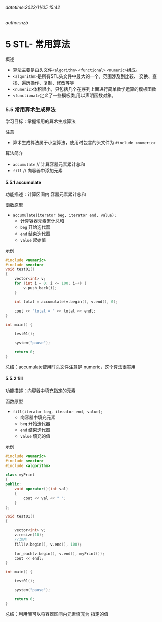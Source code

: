 ###### datetime:2022/11/05 15:42

###### author:nzb

# 5 STL- 常用算法

概述

* 算法主要是由头文件`<algorithm>` `<functional>` `<numeric>`组成。
* `<algorithm>`是所有STL头文件中最大的一个，范围涉及到比较、 交换、查找、遍历操作、复制、修改等等
* `<numeric>`体积很小，只包括几个在序列上面进行简单数学运算的模板函数
* `<functional>`定义了一些模板类,用以声明函数对象。

### 5.5 常用算术生成算法

学习目标：掌握常用的算术生成算法

注意

* 算术生成算法属于小型算法，使用时包含的头文件为 `#include <numeric>`

算法简介

- `accumulate`      // 计算容器元素累计总和
- `fill`                 // 向容器中添加元素

#### 5.5.1 accumulate

功能描述：计算区间内 容器元素累计总和

函数原型

- `accumulate(iterator beg, iterator end, value);  `
    - 计算容器元素累计总和
    - `beg` 开始迭代器
    - `end` 结束迭代器
    - `value` 起始值

示例

```c++
#include <numeric>
#include <vector>
void test01()
{
	vector<int> v;
	for (int i = 0; i <= 100; i++) {
		v.push_back(i);
	}

	int total = accumulate(v.begin(), v.end(), 0);

	cout << "total = " << total << endl;
}

int main() {

	test01();

	system("pause");

	return 0;
}
```

总结：accumulate使用时头文件注意是 numeric，这个算法很实用

#### 5.5.2 fill

功能描述：向容器中填充指定的元素

函数原型

- `fill(iterator beg, iterator end, value);  `
    - 向容器中填充元素
    - `beg` 开始迭代器
    - `end` 结束迭代器
    - `value` 填充的值

示例

```c++
#include <numeric>
#include <vector>
#include <algorithm>

class myPrint
{
public:
	void operator()(int val)
	{
		cout << val << " ";
	}
};

void test01()
{

	vector<int> v;
	v.resize(10);
	//填充
	fill(v.begin(), v.end(), 100);

	for_each(v.begin(), v.end(), myPrint());
	cout << endl;
}

int main() {

	test01();

	system("pause");

	return 0;
}
```

总结：利用fill可以将容器区间内元素填充为 指定的值
